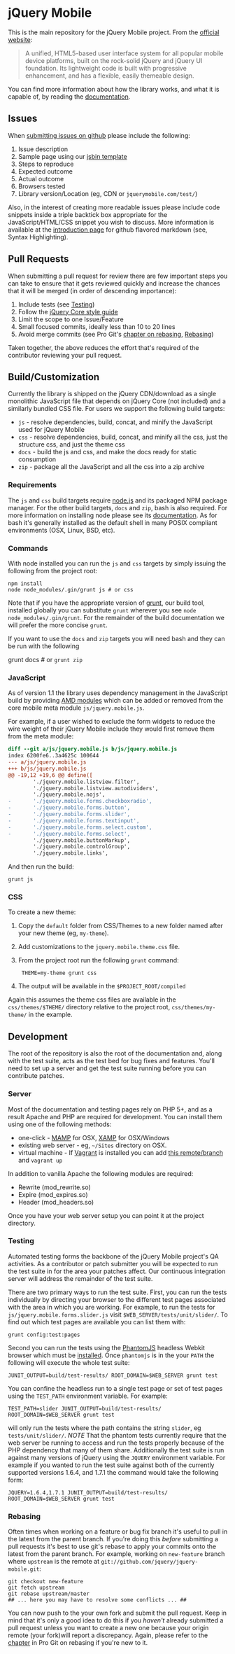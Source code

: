 # jQuery Mobile

This is the main repository for the jQuery Mobile project. From the [official website](http://jquerymobile.com):

> A unified, HTML5-based user interface system for all popular mobile device platforms, built on the rock-solid jQuery and jQuery UI foundation. Its lightweight code is built with progressive enhancement, and has a flexible, easily themeable design.

You can find more information about how the library works, and what it is capable of, by reading the [documentation](http://jquerymobile.com/demos/).

## Issues

When [submitting issues on github](https://github.com/jquery/jquery-mobile/issues/new) please include the following:

1. Issue description
2. Sample page using our [jsbin template](http://jsbin.com/awoluv/edit#html)
3. Steps to reproduce
4. Expected outcome
5. Actual outcome
6. Browsers tested
7. Library version/Location (eg, CDN or `jquerymobile.com/test/`)

Also, in the interest of creating more readable issues please include code snippets inside a triple backtick box appropriate for the JavaScript/HTML/CSS snippet you wish to discuss. More information is available at the [introduction page](http://github.github.com/github-flavored-markdown/) for github flavored markdown (see, Syntax Highlighting).

## Pull Requests

When submitting a pull request for review there are few important steps you can take to ensure that it gets reviewed quickly and increase the chances that it will be merged (in order of descending importance):

1. Include tests (see [Testing](#testing))
2. Follow the [jQuery Core style guide](http://docs.jquery.com/JQuery_Core_Style_Guidelines)
3. Limit the scope to one Issue/Feature
4. Small focused commits, ideally less than 10 to 20 lines
5. Avoid merge commits (see Pro Git's [chapter on rebasing](http://git-scm.com/book/ch3-6.html), [Rebasing](#rebasing))

Taken together, the above reduces the effort that's required of the contributor reviewing your pull request.

## Build/Customization

Currently the library is shipped on the jQuery CDN/download as a single monolithic JavaScript file that depends on jQuery Core (not included) and a similarly bundled CSS file. For users we support the following build targets:

* `js` - resolve dependencies, build, concat, and minify the JavaScript used for jQuery Mobile
* `css` - resolve dependencies, build, concat, and minify all the css, just the structure css, and just the theme css
* `docs` - build the js and css, and make the docs ready for static consumption
* `zip` - package all the JavaScript and all the css into a zip archive

### Requirements

The `js` and `css` build targets require [node.js](http://nodejs.org/) and its packaged NPM package manager. For the other build targets, `docs` and `zip`, bash is also required. For more information on installing node please see its [documentation](http://nodejs.org/#download). As for bash it's generally installed as the default shell in many POSIX compliant environments (OSX, Linux, BSD, etc).

### Commands

With node installed you can run the `js` and `css` targets by simply issuing the following from the project root:

    npm install
    node node_modules/.gin/grunt js # or css

Note that if you have the appropriate version of [grunt](https://github.com/cowboy/grunt), our build tool, installed globally you can substitute `grunt` wherever you see `node node_modules/.gin/grunt`. For the remainder of the build documentation we will prefer the more concise `grunt`.

If you want to use the `docs` and `zip` targets you will need bash and they can be run with the following

   grunt docs # or `grunt zip`

### JavaScript

As of version 1.1 the library uses dependency management in the JavaScript build by providing [AMD modules](https://github.com/amdjs/amdjs-api/wiki/AMD) which can be added or removed from the core mobile meta module `js/jquery.mobile.js`.

For example, if a user wished to exclude the form widgets to reduce the wire weight of their jQuery Mobile include they would first remove them from the meta module:

```diff
diff --git a/js/jquery.mobile.js b/js/jquery.mobile.js
index 6200fe6..3a4625c 100644
--- a/js/jquery.mobile.js
+++ b/js/jquery.mobile.js
@@ -19,12 +19,6 @@ define([
        './jquery.mobile.listview.filter',
        './jquery.mobile.listview.autodividers',
        './jquery.mobile.nojs',
-       './jquery.mobile.forms.checkboxradio',
-       './jquery.mobile.forms.button',
-       './jquery.mobile.forms.slider',
-       './jquery.mobile.forms.textinput',
-       './jquery.mobile.forms.select.custom',
-       './jquery.mobile.forms.select',
        './jquery.mobile.buttonMarkup',
        './jquery.mobile.controlGroup',
        './jquery.mobile.links',
```

And then run the build:

    grunt js

### CSS

To create a new theme:

1. Copy the `default` folder from CSS/Themes to a new folder named after your new theme (eg, `my-theme`).
2. Add customizations to the `jquery.mobile.theme.css` file.
3. From the project root run the following `grunt` command:

        THEME=my-theme grunt css

4. The output will be available in the `$PROJECT_ROOT/compiled`

Again this assumes the theme css files are available in the `css/themes/$THEME/` directory relative to the project root, `css/themes/my-theme/` in the example.

## Development

The root of the repository is also the root of the documentation and, along with the test suite, acts as the test bed for bug fixes and features. You'll need to set up a server and get the test suite running before you can contribute patches.

### Server

Most of the documentation and testing pages rely on PHP 5+, and as a result Apache and PHP are required for development. You can install them using one of the following methods:

* one-click - [MAMP](http://www.mamp.info/en/downloads/index.html) for OSX, [XAMP](http://www.apachefriends.org/en/xampp.html) for OSX/Windows
* existing web server - eg, `~/Sites` directory on OSX.
* virtual machine - If [Vagrant](http://vagrantup.com) is installed you can add [this remote/branch](https://github.com/johnbender/jquery-mobile/tree/vagrant) and `vagrant up`

In addition to vanilla Apache the following modules are required:

* Rewrite (mod\_rewrite.so)
* Expire (mod\_expires.so)
* Header (mod\_headers.so)

Once you have your web server setup you can point it at the project directory.

### Testing

Automated testing forms the backbone of the jQuery Mobile project's QA activities. As a contributor or patch submitter you will be expected to run the test suite in for the area your patches affect. Our continuous integration server will address the remainder of the test suite.

There are two primary ways to run the test suite. First, you can run the tests individually by directing your browser to the different test pages associated with the area in which you are working. For example, to run the tests for `js/jquery.mobile.forms.slider.js` visit `$WEB_SERVER/tests/unit/slider/`. To find out which test pages are available you can list them with:

    grunt config:test:pages

Second you can run the tests using the [PhantomJS](http://phantomjs.org/) headless Webkit browser which must be [installed](http://code.google.com/p/phantomjs/wiki/Installation). Once `phantomjs` is in the your `PATH` the following will execute the whole test suite:

    JUNIT_OUTPUT=build/test-results/ ROOT_DOMAIN=$WEB_SERVER grunt test

You can confine the headless run to a single test page or set of test pages using the `TEST_PATH` environment variable. For example:

    TEST_PATH=slider JUNIT_OUTPUT=build/test-results/ ROOT_DOMAIN=$WEB_SERVER grunt test

will only run the tests where the path contains the string `slider`, eg `tests/unit/slider/`. *NOTE* That the phantom tests currently require that the web server be running to access and run the tests properly because of the PHP dependency that many of them share. Additionally the test suite is run against many versions of jQuery using the `JQUERY` environment variable. For example if you wanted to run the test suite against both of the currently supported versions 1.6.4, and 1.7.1 the command would take the following form:

    JQUERY=1.6.4,1.7.1 JUNIT_OUTPUT=build/test-results/ ROOT_DOMAIN=$WEB_SERVER grunt test

### Rebasing

Often times when working on a feature or bug fix branch it's useful to pull in the latest from the parent branch. If you're doing this _before_ submitting a pull requests it's best to use git's rebase to apply your commits onto the latest from the parent branch. For example, working on `new-feature` branch where `upstream` is the remote at `git://github.com/jquery/jquery-mobile.git`:

    git checkout new-feature
    git fetch upstream
    git rebase upstream/master
    ## ... here you may have to resolve some conflicts ... ##

You can now push to the your own fork and submit the pull request. Keep in mind that it's only a good idea to do this if you _haven't_ already submitted a pull request unless you want to create a new one because your origin remote (your fork)will report a discrepancy. Again, please refer to the [chapter](http://git-scm.com/book/ch3-6.html) in Pro Git on rebasing if you're new to it.
